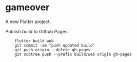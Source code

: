 # gameover

A new Flutter project.

Publish build to Github Pages:

```
    flutter build web
    git commit -am "push updated build"
    git push origin --delete gh-pages
    git subtree push --prefix build/web origin gh-pages
```
